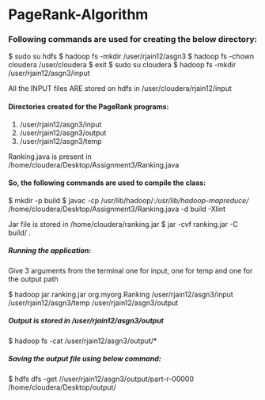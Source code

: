 # PageRank-Algorithm
### Following commands are used for creating the below directory:

$ sudo su hdfs
$ hadoop fs -mkdir /user/rjain12/asgn3
$ hadoop fs -chown cloudera /user/cloudera
$ exit
$ sudo su cloudera
$ hadoop fs -mkdir /user/rjain12/asgn3/input 


All the INPUT files ARE stored on hdfs in /user/cloudera/rjain12/input

#### Directories created for the PageRank programs:

1. /user/rjain12/asgn3/input
2. /user/rjain12/asgn3/output
4. /user/rjain12/asgn3/temp

Ranking.java is present in /home/cloudera/Desktop/Assignment3/Ranking.java


#### So, the following commands are used to compile the class:

$ mkdir -p build
$ javac -cp /usr/lib/hadoop/*:/usr/lib/hadoop-mapreduce/* /home/cloudera/Desktop/Assignment3/Ranking.java -d build -Xlint 

Jar file is stored in /home/cloudera/ranking.jar
$ jar -cvf ranking.jar -C build/ . 

##### Running the application:
Give 3 arguments from the terminal
one for input, one for temp and one for the output path

$ hadoop jar ranking.jar org.myorg.Ranking /user/rjain12/asgn3/input /user/rjain12/asgn3/temp /user/rjain12/asgn3/output

##### Output is stored in /user/rjain12/asgn3/output
$ hadoop fs -cat /user/rjain12/asgn3/output/*

##### Saving the output file using below command:
$ hdfs dfs -get //user/rjain12/asgn3/output/part-r-00000 /home/cloudera/Desktop/output/
